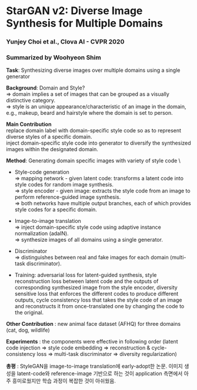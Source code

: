 # StarGAN v2: Diverse Image Synthesis for Multiple Domains 
### Yunjey Choi et al., Clova AI - CVPR 2020
### Summarized by Woohyeon Shim
	
**Task**: Synthesizing diverse images over multiple domains using a single generator

**Background**: Domain and Style? \
⇒ domain implies a set of images that can be grouped as a visually distinctive category. \
⇒ style is an unique appearance/characteristic of an image in the domain, e.g., makeup, beard and hairstyle where the domain is set to person.
	
**Main Contribution** \
replace domain label with domain-specific style code so as to represent diverse styles of a specific domain. \
inject domain-specific style code into generator to diversify the synthesized images within the designated domain.
	
**Method**: Generating domain specific images with variety of style code \
* Style-code generation \
⇒ mapping network - given latent code: transforms a latent code into style codes for random image synthesis. \
⇒ style encoder - given image: extracts the style code from an image to perform reference-guided image synthesis. \
⇒ both networks have multiple output branches, each of which provides style codes for a specific domain.

* Image-to-image translation \
⇒ inject domain-specific style code using adaptive instance normalization (adaIN). \
⇒ synthesize images of all domains using a single generator.
		
* Discriminator	\
⇒ distinguishes between real and fake images for each domain (multi-task discriminator).
				
* Training: adversarial loss for latent-guided synthesis, style reconstruction loss between latent code and the outputs of corresponding synthesized image from the style encoder, diversity sensitive loss that enforces the different codes to produce different outputs, cycle consistency loss that takes the style code of an image and reconstructs it from once-translated one by changing the code to the original.
		
**Other Contribution** : new animal face dataset (AFHQ) for three domains (cat, dog, wildlife)

**Experiments** : the components were effective in following order (latent code injection ⇒ style code embedding ⇒ reconstruction & cycle-consistency loss ⇒ multi-task discriminator ⇒ diversity regularization)
	
**총평** : StyleGAN을 image-to-image translation에 early-adopt한 논문. 이미지 생성을 latent-code와 reference-image 기반으로 하는 것이 application 측면에서 아주 흥미로웠지만 학습 과정이 복잡한 것이 아쉬웠음.
